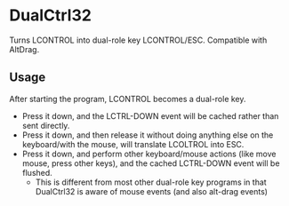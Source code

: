 # DualCtrl32
Turns LCONTROL into dual-role key LCONTROL/ESC. Compatible with AltDrag.

## Usage
After starting the program, LCONTROL becomes a dual-role key. 
- Press it down, and the LCTRL-DOWN event will be cached rather than sent directly.
- Press it down, and then release it without doing anything else on the keyboard/with the mouse, will translate LCOLTROL into ESC.
- Press it down, and perform other keyboard/mouse actions (like move mouse, press other keys), and the cached LCTRL-DOWN event will be flushed.
  - This is different from most other dual-role key programs in that DualCtrl32 is aware of mouse events (and also alt-drag events)

